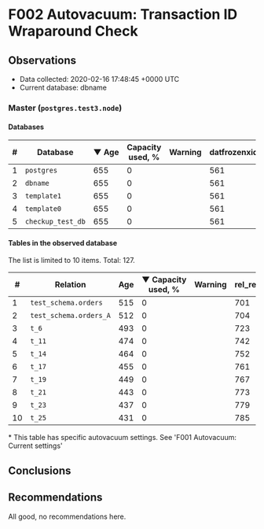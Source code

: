 # F002 Autovacuum: Transaction ID Wraparound Check #

## Observations ##
- Data collected: 2020-02-16 17:48:45 +0000 UTC
- Current database: dbname




### Master (`postgres.test3.node`) ###


#### Databases ####


| \# | Database | &#9660;&nbsp;Age | Capacity used, % | Warning | datfrozenxid |
|--|--------|-----|------------------|---------|--------------|
| 1 |`postgres`|655 |0 |  |561 |
| 2 |`dbname`|655 |0 |  |561 |
| 3 |`template1`|655 |0 |  |561 |
| 4 |`template0`|655 |0 |  |561 |
| 5 |`checkup_test_db`|655 |0 |  |561 |


#### Tables in the observed database ####
The list is limited to 10 items. Total: 127.

| \# | Relation | Age | &#9660;&nbsp;Capacity used, % | Warning |rel_relfrozenxid | toast_relfrozenxid |
|---|-------|-----|------------------|---------|-----------------|--------------------|
| 1 |`test_schema.orders` |515 |0 |  |701 |0 |
| 2 |`test_schema.orders_A` |512 |0 |  |704 |0 |
| 3 |`t_6` |493 |0 |  |723 |0 |
| 4 |`t_11` |474 |0 |  |742 |0 |
| 5 |`t_14` |464 |0 |  |752 |0 |
| 6 |`t_17` |455 |0 |  |761 |0 |
| 7 |`t_19` |449 |0 |  |767 |0 |
| 8 |`t_21` |443 |0 |  |773 |0 |
| 9 |`t_23` |437 |0 |  |779 |0 |
| 10 |`t_25` |431 |0 |  |785 |0 |


\* This table has specific autovacuum settings. See 'F001 Autovacuum: Current settings'


## Conclusions ##
 


## Recommendations ##
  All good, no recommendations here.
 

